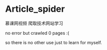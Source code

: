 # Article_spider
慕课网视频 爬取技术网站学习


no error but crawled 0 pages :(

so there is no other use just to learn for myself.
